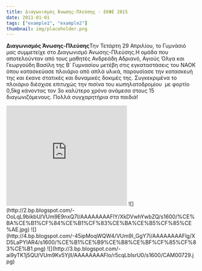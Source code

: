 ```yaml
---
title: Διαγωνισμός Άνωσης-Πλεύσης - ΕΚΦΕ 2015
date: 2011-01-01
tags: ["example1", "example2"]
thumbnail: img/placeholder.png
---
```

**Διαγωνισμός Άνωσης-Πλεύσης**Την Τετάρτη 29 Απριλίου, το Γυμνάσιό μας συμμετείχε στο Διαγωνισμό Άνωσης-Πλεύσης.Η ομάδα που αποτελούνταν από τους μαθητές Ανδρεάδη Αδριανό, Αγιούς Όλγα και Γεωργούδη Βασίλη της Β΄ Γυμνασίου μετέβη στις εγκαταστάσεις του ΝΑΟΚ όπου κατασκεύασε πλοιάριο από απλά υλικά, παρουσίασε την κατασκευή της και έκανε στατικές και δυναμικές δοκιμές της. Συγκεκριμένα το πλοιάριο διέσχισε επιτυχώς την πισίνα του κωπηλατοδρομίου  με φορτίο 0,5kg κάνοντας τον 3ο καλύτερο χρόνο ανάμεσα στους 15 διαγωνιζόμενους. 
Πολλά συγχαρητήρια στα παιδιά! 
<iframe allowfullscreen="true" webkitallowfullscreen="true" mozallowfullscreen="true" width="320" height="266" src="https://www.blogger.com/video.g?token=AD6v5dxjWW4NA_F_QH5OJtsss92R3xzcNBAkyvjxjfNr4N-OQRbvYdzf4pDacXF2xz0sj3xkE-GS1mZdKLVj2qFuYw" class="b-hbp-video b-uploaded" frameborder="0"></iframe> 
![](http://2.bp.blogspot.com/-OoLqL9bikbU/VUm9E9nxQ7I/AAAAAAAAFlY/XkDVwhYwbZQ/s1600/%CE%BA%CE%B1%CF%84%CE%B1%CF%83%CE%BA%CE%B5%CF%85%CE%AE.jpg) 
![](http://4.bp.blogspot.com/-45ipMoqWQW4/VUm9I_GgY7I/AAAAAAAAFlg/XD5LaPYIAR4/s1600/%CE%B1%CE%B9%CE%B8%CE%BF%CF%85%CF%83%CE%B1.png) 
![](http://3.bp.blogspot.com/-ai9yTK1j5QU/VUm9Kv5YjlI/AAAAAAAAFlo/r5cqLbIsrU0/s1600/CAM00729.jpg)
